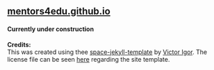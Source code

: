 ## [mentors4edu.github.io](https://mentors4edu.github.io/)

#### Currently under construction

**Credits:**\
This was created using thee [space-jekyll-template](https://github.com/victorvoid/space-jekyll-template) by [Victor Igor](https://github.com/victorvoid). The license file can be seen [here](https://github.com/Mentors4EDU/mentors4edu.github.io/blob/master/LICENSE) regarding the site template.
